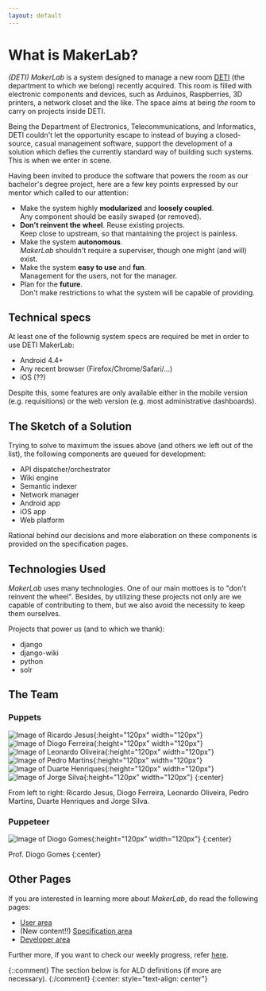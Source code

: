 ```yaml
---
layout: default
---
```


# What is MakerLab?

_(DETI) MakerLab_ is a system designed to manage a new room
[DETI](https://www.ua.pt/deti/) (the department to which we belong) recently
acquired. This room is filled with electronic components and devices, such as
Arduinos, Raspberries, 3D printers, a network closet and the like. The space
aims at being _the_ room to carry on projects inside DETI.

Being the Department of Electronics, Telecommunications, and Informatics, DETI
couldn't let the opportunity escape to instead of buying a closed-source,
casual management software, support the development of a solution which defies
the currently standard way of building such systems. This is when we enter in
scene.

Having been invited to produce the software that powers the room as our
bachelor's degree project, here are a few key points expressed by our mentor
which called to our attention:
*   Make the system highly **modularized** and **loosely coupled**.  
    Any component should be easily swaped (or removed).
*   **Don't reinvent the wheel**. Reuse existing projects.  
    Keep close to upstream, so that mantaining the project is painless.
*   Make the system **autonomous**.  
    _MakerLab_ shouldn't require a superviser, though one might (and will)
    exist.
*   Make the system **easy to use** and **fun**.  
    Management for the users, not for the manager.
*   Plan for the **future**.  
    Don't make restrictions to what the system will be capable of providing.

## Technical specs

At least one of the follownig system specs are required be met in order to
use DETI MakerLab:
*   Android 4.4+
*   Any recent browser (Firefox/Chrome/Safari/...)
*   iOS (??)

Despite this, some features are only available either in the mobile version
(e.g. requisitions) or the web version (e.g. most administrative dashboards).

## The Sketch of a Solution

Trying to solve to maximum the issues above (and others we left out of the
list), the following components are queued for development:
*   API dispatcher/orchestrator
*   Wiki engine
*   Semantic indexer
*   Network manager
*   Android app
*   iOS app
*   Web platform

Rational behind our decisions and more elaboration on these components is
provided on the specification pages.

## Technologies Used

_MakerLab_ uses many technologies. One of our main mottoes is to "don't
reinvent the wheel". Besides, by utilizing these projects not only are we
capable of contributing to them, but we also avoid the necessity to keep them
ourselves.

Projects that power us (and to which we thank):
*   django
*   django-wiki
*   python
*   solr

## The Team

### Puppets

![Image of Ricardo Jesus](https://avatars1.githubusercontent.com/u/11319180?v=3&s=460){:height="120px" width="120px"}
![Image of Diogo Ferreira](https://avatars2.githubusercontent.com/u/11805521?v=3&s=460){:height="120px" width="120px"}
![Image of Leonardo Oliveira](https://avatars0.githubusercontent.com/u/10348875?v=3&s=460){:height="120px" width="120px"}
![Image of Pedro Martins](https://avatars2.githubusercontent.com/u/10819202?v=3&s=460){:height="120px" width="120px"}
![Image of Duarte Henriques](https://avatars1.githubusercontent.com/u/14802516?v=3&s=460){:height="120px" width="120px"}
![Image of Jorge Silva](https://avatars1.githubusercontent.com/u/25957117?v=3&s=460){:height="120px" width="120px"}
{:center}

From left to right: Ricardo Jesus, Diogo Ferreira, Leonardo Oliveira, Pedro
Martins, Duarte Henriques and Jorge Silva.

### Puppeteer

![Image of Diogo Gomes](https://avatars1.githubusercontent.com/u/137684?v=3&s=460){:height="120px" width="120px"}
{:center}

Prof. Diogo Gomes
{:center}

## Other Pages

If you are interested in learning more about _MakerLab_, do read the following
pages:
*   [User area](pages/user/)
*   (New content!!) [Specification area](pages/specification/)
*   [Developer area](pages/developer/)

Further more, if you want to check our weekly progress, refer
[here](pages/team/).

{::comment}
The section below is for ALD definitions (if more are necessary).
{:/comment}
{:center: style="text-align: center"}
